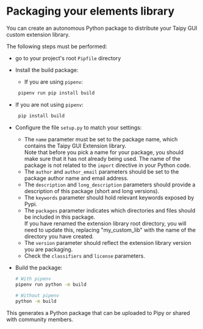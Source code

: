 # Packaging your elements library

You can create an autonomous Python package to distribute your Taipy GUI custom extension library.

The following steps must be performed:
- go to your project's root `Pipfile` directory
- Install the build package:
  - If you are using `pipenv`:
  ```bash
   pipenv run pip install build
  ```
- If you are not using `pipenv`:
  ```bash
   pip install build
  ```
- Configure the file `setup.py` to match your settings:

  - The `name` parameter must be set to the package name, which contains the Taipy GUI
    Extension library.<br/>
    Note that before you pick a name for your package, you should make sure that it has not
    already being used. The name of the package is not related to the `import` directive
    in your Python code.
  - The `author` and `author_email` parameters should be set to the package author name
    and email address.
  - The `description` and `long_description` parameters should provide a description of
    this package (short and long versions).
  - The `keywords` parameter should hold relevant keywords exposed by Pypi.
  - The `packages` parameter indicates which directories and files should be included in
    this package.<br/>
    If you have renamed the extension library root directory, you will need to update this,
    replacing "my_custom_lib" with the name of the directory you have created.
  - The `version` parameter should reflect the extension library version you are packaging.
  - Check the `classifiers` and `license` parameters.

- Build the package:
   ```bash
   # With pipenv
   pipenv run python -m build
    
   # Without pipenv
   python -m build
   ```

This generates a Python package that can be uploaded to Pipy or shared with community
members.